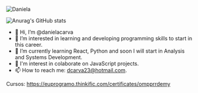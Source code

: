 ![Daniela](https://user-images.githubusercontent.com/132776296/236644124-d731d5f8-5a51-41ed-81d0-3fa8b8dfb294.png)

![Anurag's GitHub stats](https://github-readme-stats.vercel.app/api?username=danielacarva&show_icons=true&theme=radical)
- 👋 Hi, I’m @danielacarva
- 👀 I’m interested in learning and developing programming skills to start in this career.
- 🌱 I’m currently learning React, Python and soon I will start in Analysis and Systems Development.
- 🔭 I'm interest in colaborate on JavaScript projects.
- 📫 How to reach me: dcarva23@hotmail.com.

Cursos:
https://euprogramo.thinkific.com/certificates/ompprrdemy
<!---
danielacarva/danielacarva is a ✨ special ✨ repository because its `README.md` (this file) appears on your GitHub profile.
You can click the Preview link to take a look at your changes.
--->
